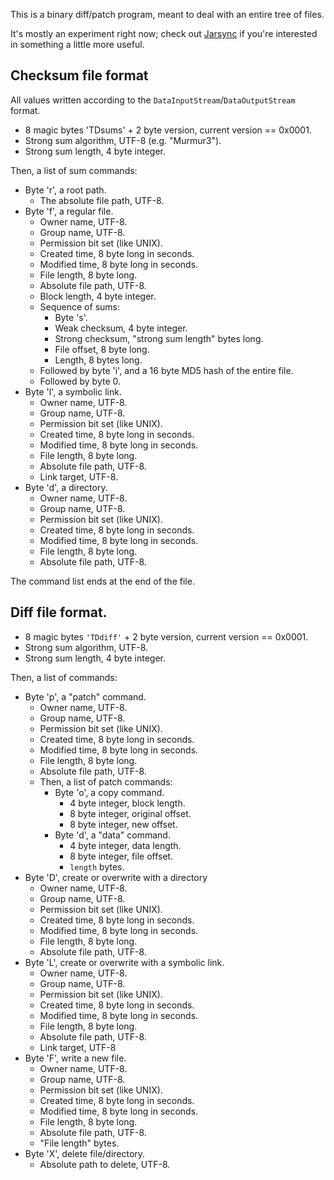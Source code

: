 This is a binary diff/patch program, meant to deal with an entire tree of files.

It's mostly an experiment right now; check out [Jarsync](http://github.com/csm/Jarsync) if you're interested in
something a little more useful.

## Checksum file format

All values written according to the `DataInputStream`/`DataOutputStream` format.

* 8 magic bytes 'TDsums' + 2 byte version, current version == 0x0001.
* Strong sum algorithm, UTF-8 (e.g. "Murmur3").
* Strong sum length, 4 byte integer.

Then, a list of sum commands:

* Byte 'r', a root path.
    * The absolute file path, UTF-8.
* Byte 'f', a regular file.
    * Owner name, UTF-8.
    * Group name, UTF-8.
    * Permission bit set (like UNIX).
    * Created time, 8 byte long in seconds.
    * Modified time, 8 byte long in seconds.
    * File length, 8 byte long.
    * Absolute file path, UTF-8.
    * Block length, 4 byte integer.
    * Sequence of sums:
        * Byte 's'.
        * Weak checksum, 4 byte integer.
        * Strong checksum, "strong sum length" bytes long.
        * File offset, 8 byte long.
        * Length, 8 bytes long.
    * Followed by byte 'i', and a 16 byte MD5 hash of the entire file.
    * Followed by byte 0.
* Byte 'l', a symbolic link.
    * Owner name, UTF-8.
    * Group name, UTF-8.
    * Permission bit set (like UNIX).
    * Created time, 8 byte long in seconds.
    * Modified time, 8 byte long in seconds.
    * File length, 8 byte long.
    * Absolute file path, UTF-8.
    * Link target, UTF-8.
* Byte 'd', a directory.
    * Owner name, UTF-8.
    * Group name, UTF-8.
    * Permission bit set (like UNIX).
    * Created time, 8 byte long in seconds.
    * Modified time, 8 byte long in seconds.
    * File length, 8 byte long.
    * Absolute file path, UTF-8.

The command list ends at the end of the file.

## Diff file format.

* 8 magic bytes `'TDdiff'` + 2 byte version, current version == 0x0001.
* Strong sum algorithm, UTF-8.
* Strong sum length, 4 byte integer.

Then, a list of commands:

* Byte 'p', a "patch" command.
    * Owner name, UTF-8.
    * Group name, UTF-8.
    * Permission bit set (like UNIX).
    * Created time, 8 byte long in seconds.
    * Modified time, 8 byte long in seconds.
    * File length, 8 byte long.
    * Absolute file path, UTF-8.
    * Then, a list of patch commands:
        * Byte 'o', a copy command.
            * 4 byte integer, block length.
            * 8 byte integer, original offset.
            * 8 byte integer, new offset.
        * Byte 'd', a "data" command.
            * 4 byte integer, data length.
            * 8 byte integer, file offset.
            * `length` bytes.
* Byte 'D', create or overwrite with a directory
    * Owner name, UTF-8.
    * Group name, UTF-8.
    * Permission bit set (like UNIX).
    * Created time, 8 byte long in seconds.
    * Modified time, 8 byte long in seconds.
    * File length, 8 byte long.
    * Absolute file path, UTF-8.
* Byte 'L', create or overwrite with a symbolic link.
    * Owner name, UTF-8.
    * Group name, UTF-8.
    * Permission bit set (like UNIX).
    * Created time, 8 byte long in seconds.
    * Modified time, 8 byte long in seconds.
    * File length, 8 byte long.
    * Absolute file path, UTF-8.
    * Link target, UTF-8
* Byte 'F', write a new file.
    * Owner name, UTF-8.
    * Group name, UTF-8.
    * Permission bit set (like UNIX).
    * Created time, 8 byte long in seconds.
    * Modified time, 8 byte long in seconds.
    * File length, 8 byte long.
    * Absolute file path, UTF-8.
    * "File length" bytes.
* Byte 'X', delete file/directory.
    * Absolute path to delete, UTF-8.